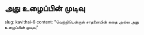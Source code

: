 # அது உழைப்பின் முடிவு
slug: kavithai-6
content: "வெற்றியென்றால் சாதனையின்
கதை அல்ல
அது உழைப்பின் முடிவு"